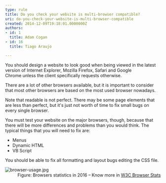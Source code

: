 ```yaml
---
type: rule
title: Do you check your website is multi-browser compatible?
uri: do-you-check-your-website-is-multi-browser-compatible
created: 2014-12-09T19:18:01.0000000Z
authors:
- id: 1
  title: Adam Cogan
- id: 16
  title: Tiago Araujo

---
```




<span class='intro'> <p class="ssw15-rteElement-P">You should design a website to look good when being viewed in the latest version of&#160;Internet&#160;Explorer, Mozilla Firefox, Safari and Google Chrome&#160;unless the client specifically requests otherwise.&#160;<br></p><p class="ssw15-rteElement-P">There are a lot of other browsers available, but it is important to consider that most other browsers are&#160;based on the most used browser nowadays.&#160;</p> </span>

<p>Note that readable is not perfect. There may be some page elements that are less than perfect, but it's just not worth of time to fix small bugs on every single browser.</p><div title="Page 4"><p>You must test your website on the major browsers, though, because that there will be more differences and problems than you would think. The typical things that you will need to fix are&#58;</p><ul><li>Menus&#160;<br></li><li>Dynamic HTML&#160;<br></li><li>VB Script</li></ul><p>You should be able to fix all formatting and layout bugs editing the CSS file.</p><p></p><dl class="image"><dt><img src="/PublishingImages/browser-usage.jpg" alt="browser-usage.jpg" /></dt><dd>Figure&#58; Browsers statistics in 2016&#160;– Know more in <a href="http&#58;//www.w3schools.com/browsers/browsers_stats.asp" target="_blank">W3C Browser Stats </a></dd></dl></div>


